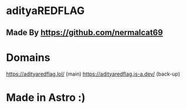 # adityaREDFLAG
## Made By https://github.com/nermalcat69


# Domains
https://adityaredflag.lol/ (main)
https://adityaredflag.is-a.dev/ (back-up)

# Made in Astro :)
